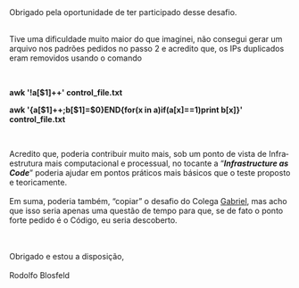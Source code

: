 <html>

<head>
<meta http-equiv=Content-Type content="text/html; charset=windows-1252">
<meta name=Generator content="Microsoft Word 15 (filtered)">

</head>

<body lang=PT-BR link="0563C1" vlink="#954F72">

<div class=WordSection1>
<p class=MsoNormal>&nbsp;</p>

<p class=MsoNormal>Obrigado pela oportunidade de ter participado desse desafio.</p>

<p class=MsoNormal><br>
Tive uma dificuldade muito maior do que imaginei, não consegui gerar um arquivo
nos padrões pedidos no passo 2 e acredito que, os IPs duplicados eram removidos
usando o comando</p>

<p class=MsoNormal>&nbsp;</p>

<p class=MsoNormal><b>awk '!a[$1]++' control_file.txt</b></p>

<p class=MsoNormal><b>awk '{a[$1]++;b[$1]=$0}END{for(x in a)if(a[x]==1)print
b[x]}' control_file.txt</b></p>

<p class=MsoNormal><b>&nbsp;</b></p>

<p class=MsoNormal>Acredito que, poderia contribuir muito mais, sob um ponto de
vista de Infraestrutura mais computacional e processual, no tocante a “<b><i>Infrastructure
as Code</i></b>” poderia ajudar em pontos práticos mais básicos que o teste
proposto e teoricamente.<br>
<br>
Em suma, poderia também, “copiar” o desafio do Colega <a
href="https://github.com/gvccandido/bash-challenge">Gabriel</a>, mas acho que
isso seria apenas uma questão de tempo para que, se de fato o ponto forte
pedido é o Código, eu seria descoberto.<br>
<br>
<br>
</p>

<p class=MsoNormal>Obrigado e estou a disposição,<br>
<br>
Rodolfo Blosfeld</p>

</div>

</body>

</html>
